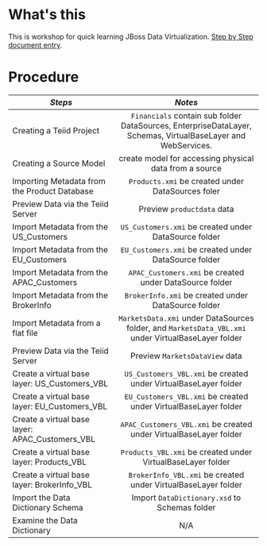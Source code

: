 # What's this

This is workshop for quick learning JBoss Data Virtualization. [Step by Step document entry](https://github.com/kylinsoong/DVWorkshop/tree/master/docs).

# Procedure

| *Steps* | *Notes* |
|-------- |:-------:|
|Creating a Teiid Project |`Financials` contain sub folder DataSources, EnterpriseDataLayer, Schemas, VirtualBaseLayer and WebServices. |
|Creating a Source Model  |create model for accessing physical data from a source  |
|Importing Metadata from the Product Database |`Products.xmi` be created under DataSources foler |
|Preview Data via the Teiid Server |Preview `productdata` data |
|Import Metadata from the US_Customers  |`US_Customers.xmi` be created under DataSource folder |
|Import Metadata from the EU_Customers  |`EU_Customers.xmi` be created under DataSource folder |
|Import Metadata from the APAC_Customers  |`APAC_Customers.xmi` be created under DataSource folder |
|Import Metadata from the BrokerInfo |`BrokerInfo.xmi` be created under DataSource folder |
|Import Metadata from a flat file |`MarketsData.xmi` under DataSources folder, and `MarketsData_VBL.xmi` under VirtualBaseLayer folder |
|Preview Data via the Teiid Server |Preview `MarketsDataView` data  |
|Create a virtual base layer: US_Customers_VBL |`US_Customers_VBL.xmi` be created under VirtualBaseLayer folder |
|Create a virtual base layer: EU_Customers_VBL |`EU_Customers_VBL.xmi` be created under VirtualBaseLayer folder |
|Create a virtual base layer: APAC_Customers_VBL |`APAC_Customers_VBL.xmi` be created under VirtualBaseLayer folder |
|Create a virtual base layer: Products_VBL |`Products_VBL.xmi` be created under VirtualBaseLayer folder |
|Create a virtual base layer: BrokerInfo_VBL |`BrokerInfo_VBL.xmi` be created under VirtualBaseLayer folder |
|Import the Data Dictionary Schema |Import `DataDictionary.xsd` to Schemas folder |
|Examine the Data Dictionary |N/A  |

        
